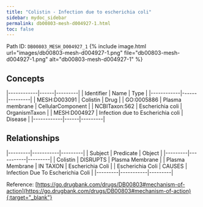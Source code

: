 ```yaml
---
title: "Colistin - Infection due to escherichia coli"
sidebar: mydoc_sidebar
permalink: db00803-mesh-d004927-1.html
toc: false 
---
```



Path ID: `DB00803_MESH_D004927_1`
{% include image.html url="images/db00803-mesh-d004927-1.png" file="db00803-mesh-d004927-1.png" alt="db00803-mesh-d004927-1" %}

## Concepts

|------------|------|---------|
| Identifier | Name | Type    |
|------------|------|---------|
| MESH:D003091 | Colistin | Drug |
| GO:0005886 | Plasma membrane | CellularComponent |
| NCBITaxon:562 | Escherichia coli | OrganismTaxon |
| MESH:D004927 | Infection due to Escherichia coli | Disease |
|------------|------|---------|

## Relationships

|---------|-----------|---------|
| Subject | Predicate | Object  |
|---------|-----------|---------|
| Colistin | DISRUPTS | Plasma Membrane |
| Plasma Membrane | IN TAXON | Escherichia Coli |
| Escherichia Coli | CAUSES | Infection Due To Escherichia Coli |
|---------|-----------|---------|

Reference: [https://go.drugbank.com/drugs/DB00803#mechanism-of-action](https://go.drugbank.com/drugs/DB00803#mechanism-of-action){:target="_blank"}